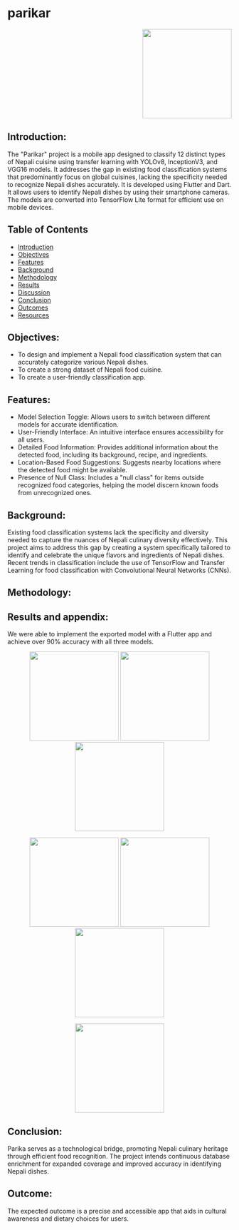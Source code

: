 # parikar
<p align="right">
  <img src="https://github.com/C-s-on/parikar/blob/main/gfx/sq_home.jpg" width="200"/>
</p>

## Introduction:
The "Parikar" project is a mobile app designed to classify 12 distinct types of Nepali cuisine using transfer learning with YOLOv8, InceptionV3, and VGG16 models. It addresses the gap in existing food classification systems that predominantly focus on global cuisines, lacking the specificity needed to recognize Nepali dishes accurately. It is developed using Flutter and Dart. It allows users to identify Nepali dishes by using their smartphone cameras. The models are converted into TensorFlow Lite format for efficient use on mobile devices.

## Table of Contents
- [Introduction](#introduction)
- [Objectives](#objectives)
- [Features](#features)
- [Background](#background)
- [Methodology](#methodology)
- [Results](#results)
- [Discussion](#discussion)
- [Conclusion](#conclusion)
- [Outcomes](#outcomes)
- [Resources](#resources)

## Objectives:
* To design and implement a Nepali food classification system that can accurately categorize various Nepali dishes.
* To create a strong dataset of Nepali food cuisine.
* To create a user-friendly classification app.

## Features:
* Model Selection Toggle: Allows users to switch between different models for accurate identification.
* User-Friendly Interface: An intuitive interface ensures accessibility for all users.
* Detailed Food Information: Provides additional information about the detected food, including its background, recipe, and ingredients.
* Location-Based Food Suggestions: Suggests nearby locations where the detected food might be available.
* Presence of Null Class: Includes a "null class" for items outside recognized food categories, helping the model discern known foods from unrecognized ones.

## Background:
Existing food classification systems lack the specificity and diversity needed to capture the nuances of Nepali culinary diversity effectively. This project aims to address this gap by creating a system specifically tailored to identify and celebrate the unique flavors and ingredients of Nepali dishes. Recent trends in classification include the use of TensorFlow and Transfer Learning for food classification with Convolutional Neural Networks (CNNs).

## Methodology:

## Results and appendix:
We were able to implement the exported model with a Flutter app and achieve over 90% accuracy with all three models.
<p align="center">
  <img src="https://github.com/C-s-on/parikar/blob/main/gfx/start.jpg" width="200"/>
  <img src="https://github.com/C-s-on/parikar/blob/main/gfx/classify.jpg" width="200"/>
  <img src="https://github.com/C-s-on/parikar/blob/main/gfx/select_model.jpg" width="200"/>
</p>

<p align="center">
  <img src="https://github.com/C-s-on/parikar/blob/main/gfx/select_image.jpg" width="200"/>
  <img src="https://github.com/C-s-on/parikar/blob/main/gfx/momo_2.jpg" width="200"/>
  <img src="https://github.com/C-s-on/parikar/blob/main/gfx/pizza.jpg" width="200"/>
</p>

<p align="center">
  <img src="https://github.com/C-s-on/parikar/blob/main/gfx/info.jpg" width="200"/>
</p>

## Conclusion:
Parika serves as a technological bridge, promoting Nepali culinary heritage through efficient food recognition. The project intends continuous database enrichment for expanded coverage and improved accuracy in identifying Nepali dishes.

## Outcome:
The expected outcome is a precise and accessible app that aids in cultural awareness and dietary choices for users.
